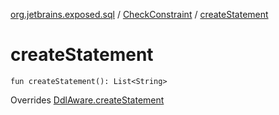 [org.jetbrains.exposed.sql](../index.md) / [CheckConstraint](index.md) / [createStatement](.)

# createStatement

`fun createStatement(): List<String>`

Overrides [DdlAware.createStatement](../-ddl-aware/create-statement.md)

